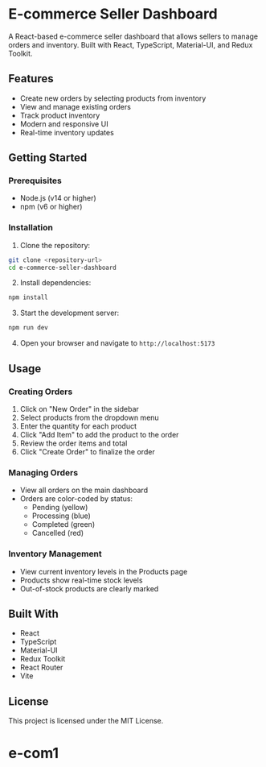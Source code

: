 # E-commerce Seller Dashboard

A React-based e-commerce seller dashboard that allows sellers to manage orders and inventory. Built with React, TypeScript, Material-UI, and Redux Toolkit.

## Features

- Create new orders by selecting products from inventory
- View and manage existing orders
- Track product inventory
- Modern and responsive UI
- Real-time inventory updates

## Getting Started

### Prerequisites

- Node.js (v14 or higher)
- npm (v6 or higher)

### Installation

1. Clone the repository:
```bash
git clone <repository-url>
cd e-commerce-seller-dashboard
```

2. Install dependencies:
```bash
npm install
```

3. Start the development server:
```bash
npm run dev
```

4. Open your browser and navigate to `http://localhost:5173`

## Usage

### Creating Orders

1. Click on "New Order" in the sidebar
2. Select products from the dropdown menu
3. Enter the quantity for each product
4. Click "Add Item" to add the product to the order
5. Review the order items and total
6. Click "Create Order" to finalize the order

### Managing Orders

- View all orders on the main dashboard
- Orders are color-coded by status:
  - Pending (yellow)
  - Processing (blue)
  - Completed (green)
  - Cancelled (red)

### Inventory Management

- View current inventory levels in the Products page
- Products show real-time stock levels
- Out-of-stock products are clearly marked

## Built With

- React
- TypeScript
- Material-UI
- Redux Toolkit
- React Router
- Vite

## License

This project is licensed under the MIT License.
# e-com1

